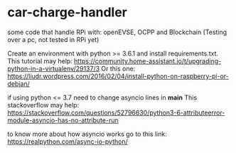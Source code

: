 # car-charge-handler
some code that handle RPi with: openEVSE, OCPP and Blockchain
(Testing over a pc, not tested in RPi yet)

Create an environment with python >= 3.6.1 and install requirements.txt.
This tutorial may help: https://community.home-assistant.io/t/upgrading-python-in-a-virtualenv/29137/3
Or this one: https://liudr.wordpress.com/2016/02/04/install-python-on-raspberry-pi-or-debian/

if using python <= 3.7 need to change asyncio lines in __main__
This stackoverflow may help: https://stackoverflow.com/questions/52796630/python3-6-attributeerror-module-asyncio-has-no-attribute-run

to know more about how asyncio works go to this link: https://realpython.com/async-io-python/